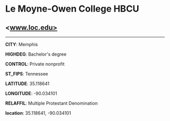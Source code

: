 # Le Moyne-Owen College HBCU
## <www.loc.edu>
---
**CITY**: Memphis

**HIGHDEG**: Bachelor's degree

**CONTROL**: Private nonprofit

**ST_FIPS**: Tennessee

**LATITUDE**: 35.118641

**LONGITUDE**: -90.034101

**RELAFFIL**: Multiple Protestant Denomination

**location**: 35.118641, -90.034101